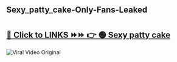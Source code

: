 
 ## Sexy_patty_cake-Only-Fans-Leaked

# <h2><a href="https://clipsfans.com/Sexy_patty_cake&ref=git">🔗 Click to LINKS ⏩⏩ 👉 🟢 Sexy patty cake </a></h2>

<a href="https://clipsfans.com/Sexy_patty_cake&ref=git" rel="nofollow" data-target="animated-image.originalLink"><img src="https://i.ibb.co.com/xMMVF88/686577567.gif" alt="Viral Video Original" style="max-width: 100%; display: inline-block;" data-target="animated-image.originalImage"></a>
